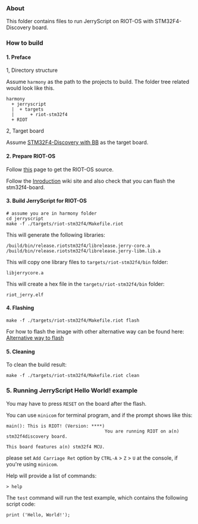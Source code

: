 ### About

This folder contains files to run JerryScript on RIOT-OS with STM32F4-Discovery board.

### How to build

#### 1. Preface

1, Directory structure

Assume `harmony` as the path to the projects to build.
The folder tree related would look like this.

```
harmony
  + jerryscript
  |  + targets
  |      + riot-stm32f4
  + RIOT
```

2, Target board

Assume [STM32F4-Discovery with BB](http://www.st.com/web/en/catalog/tools/FM116/SC959/SS1532/LN1199/PF255417)
as the target board.

#### 2. Prepare RIOT-OS

Follow [this](https://www.riot-os.org/#download) page to get the RIOT-OS source.

Follow the [Inroduction](https://github.com/RIOT-OS/RIOT/wiki/Introduction) wiki site and also check that you can flash the stm32f4-board.


#### 3. Build JerryScript for RIOT-OS

```
# assume you are in harmony folder
cd jerryscript
make -f ./targets/riot-stm32f4/Makefile.riot
```

This will generate the following libraries:
```
/build/bin/release.riotstm32f4/librelease.jerry-core.a
/build/bin/release.riotstm32f4/librelease.jerry-libm.lib.a
```

This will copy one library files to `targets/riot-stm32f4/bin` folder:
```
libjerrycore.a
```

This will create a hex file in the `targets/riot-stm32f4/bin` folder:
```
riot_jerry.elf
```

#### 4. Flashing

```
make -f ./targets/riot-stm32f4/Makefile.riot flash
```

For how to flash the image with other alternative way can be found here:
[Alternative way to flash](https://github.com/RIOT-OS/RIOT/wiki/Board:-STM32F4discovery#alternative-way-to-flash)

#### 5. Cleaning

To clean the build result:
```
make -f ./targets/riot-stm32f4/Makefile.riot clean
```


### 5. Running JerryScript Hello World! example

You may have to press `RESET` on the board after the flash.

You can use `minicom` for terminal program, and if the prompt shows like this:
```
main(): This is RIOT! (Version: ****)
                                     You are running RIOT on a(n) stm32f4discovery board.
                                                                                         This board features a(n) stm32f4 MCU.
```
please set `Add Carriage Ret` option by `CTRL-A` > `Z` > `U` at the console, if you're using `minicom`.


Help will provide a list of commands:
```
> help
```

The `test` command will run the test example, which contains the following script code:
```
print ('Hello, World!');
```
